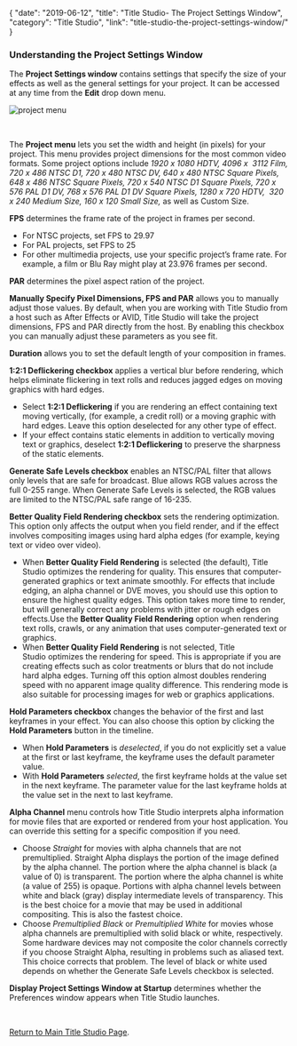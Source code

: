 {
"date": "2019-06-12",
"title": "Title Studio- The Project Settings Window",
"category": "Title Studio",
"link": "title-studio-the-project-settings-window/"
}

 ### Understanding the Project Settings Window


The **Project Settings window** contains settings that specify the size of your effects as well as the general settings for your project. It can be accessed at any time from the **Edit** drop down menu.


![project menu](https://borisfx-com-res.cloudinary.com/image/upload//documentation/continuum/uploads/2015/10/project-menu.png)


 


The **Project menu** lets you set the width and height (in pixels) for your project. This menu provides project dimensions for the most common video formats. Some project options include *1920 x 1080 HDTV, 4096 x  3112 Film, 720 x 486 NTSC D1, 720 x 480 NTSC DV, 640 x 480 NTSC Square Pixels, 648 x 486 NTSC Square Pixels, 720 x 540 NTSC D1 Square Pixels, 720 x 576 PAL D1 DV, 768 x 576 PAL D1 DV Square Pixels, 1280 x 720 HDTV,  320 x 240 Medium Size, 160 x 120 Small Size,* as well as Custom Size.


**FPS** determines the frame rate of the project in frames per second.


* For NTSC projects, set FPS to 29.97
* For PAL projects, set FPS to 25
* For other multimedia projects, use your specific project’s frame rate. For example, a film or Blu Ray might play at 23.976 frames per second.


**PAR** determines the pixel aspect ration of the project.


**Manually Specify Pixel Dimensions, FPS and PAR** allows you to manually adjust those values. By default, when you are working with Title Studio from a host such as After Effects or AVID, Title Studio will take the project dimensions, FPS and PAR directly from the host. By enabling this checkbox you can manually adjust these parameters as you see fit.


**Duration** allows you to set the default length of your composition in frames.


**1:2:1 Deflickering checkbox** applies a vertical blur before rendering, which helps eliminate flickering in text rolls and reduces jagged edges on moving graphics with hard edges.


* Select **1:2:1 Deflickering** if you are rendering an effect containing text moving vertically, (for example, a credit roll) or a moving graphic with hard edges. Leave this option deselected for any other type of effect.
* If your effect contains static elements in addition to vertically moving text or graphics, deselect **1:2:1 Deflickering** to preserve the sharpness of the static elements.


**Generate Safe Levels checkbox** enables an NTSC/PAL filter that allows only levels that are safe for broadcast. Blue allows RGB values across the full 0-255 range. When Generate Safe Levels is selected, the RGB values are limited to the NTSC/PAL safe range of 16-235.


**Better Quality Field Rendering checkbox** sets the rendering optimization. This option only affects the output when you field render, and if the effect involves compositing images using hard alpha edges (for example, keying text or video over video).


* When **Better Quality Field Rendering** is selected (the default), Title Studio optimizes the rendering for quality. This ensures that computer-generated graphics or text animate smoothly. For effects that include edging, an alpha channel or DVE moves, you should use this option to ensure the highest quality edges. This option takes more time to render, but will generally correct any problems with jitter or rough edges on effects.Use the **Better Quality Field Rendering** option when rendering text rolls, crawls, or any animation that uses computer-generated text or graphics.
* When **Better Quality Field Rendering** is not selected, Title Studio optimizes the rendering for speed. This is appropriate if you are creating effects such as color treatments or blurs that do not include hard alpha edges. Turning off this option almost doubles rendering speed with no apparent image quality difference. This rendering mode is also suitable for processing images for web or graphics applications.


**Hold Parameters checkbox** changes the behavior of the first and last keyframes in your effect. You can also choose this option by clicking the **Hold Parameters** button in the timeline.


* When **Hold Parameters** is *deselected*, if you do not explicitly set a value at the first or last keyframe, the keyframe uses the default parameter value.
* With **Hold Parameters** *selected*, the first keyframe holds at the value set in the next keyframe. The parameter value for the last keyframe holds at the value set in the next to last keyframe.


**Alpha Channel** menu controls how Title Studio interprets alpha information for movie files that are exported or rendered from your host application. You can override this setting for a specific composition if you need.


* Choose *Straight* for movies with alpha channels that are not premultiplied. Straight Alpha displays the portion of the image defined by the alpha channel. The portion where the alpha channel is black (a value of 0) is transparent. The portion where the alpha channel is white (a value of 255) is opaque. Portions with alpha channel levels between white and black (gray) display intermediate levels of transparency. This is the best choice for a movie that may be used in additional compositing. This is also the fastest choice.
* Choose *Premultiplied Black* or *Premultiplied White* for movies whose alpha channels are premultiplied with solid black or white, respectively. Some hardware devices may not composite the color channels correctly if you choose Straight Alpha, resulting in problems such as aliased text. This choice corrects that problem. The level of black or white used depends on whether the Generate Safe Levels checkbox is selected.


**Display Project Settings Window at Startup** determines whether the Preferences window appears when Title Studio launches.


 


[Return to Main Title Studio Page](/documentation/continuum/bcc-title-studio).


